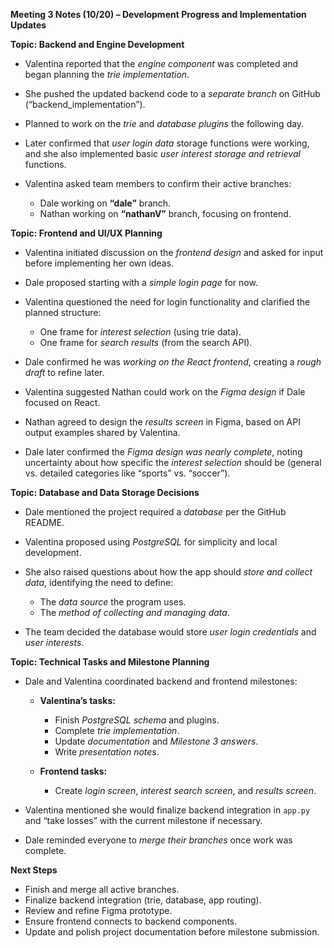 **Meeting 3 Notes (10/20) – Development Progress and Implementation Updates**

**Topic: Backend and Engine Development**

* Valentina reported that the *engine component* was completed and began planning the *trie implementation*.
* She pushed the updated backend code to a *separate branch* on GitHub (“backend_implementation”).
* Planned to work on the *trie* and *database plugins* the following day.
* Later confirmed that *user login data* storage functions were working, and she also implemented basic *user interest storage and retrieval* functions.
* Valentina asked team members to confirm their active branches:

  * Dale working on **“dale”** branch.
  * Nathan working on **“nathanV”** branch, focusing on frontend.

**Topic: Frontend and UI/UX Planning**

* Valentina initiated discussion on the *frontend design* and asked for input before implementing her own ideas.
* Dale proposed starting with a *simple login page* for now.
* Valentina questioned the need for login functionality and clarified the planned structure:

  * One frame for *interest selection* (using trie data).
  * One frame for *search results* (from the search API).
* Dale confirmed he was *working on the React frontend*, creating a *rough draft* to refine later.
* Valentina suggested Nathan could work on the *Figma design* if Dale focused on React.
* Nathan agreed to design the *results screen* in Figma, based on API output examples shared by Valentina.
* Dale later confirmed the *Figma design was nearly complete*, noting uncertainty about how specific the *interest selection* should be (general vs. detailed categories like “sports” vs. “soccer”).

**Topic: Database and Data Storage Decisions**

* Dale mentioned the project required a *database* per the GitHub README.
* Valentina proposed using *PostgreSQL* for simplicity and local development.
* She also raised questions about how the app should *store and collect data*, identifying the need to define:

  * The *data source* the program uses.
  * The *method of collecting and managing data*.
* The team decided the database would store *user login credentials* and *user interests*.

**Topic: Technical Tasks and Milestone Planning**

* Dale and Valentina coordinated backend and frontend milestones:

  * **Valentina’s tasks:**

    * Finish *PostgreSQL schema* and plugins.
    * Complete *trie implementation*.
    * Update *documentation* and *Milestone 3 answers*.
    * Write *presentation notes*.
  * **Frontend tasks:**

    * Create *login screen*, *interest search screen*, and *results screen*.
* Valentina mentioned she would finalize backend integration in `app.py` and “take losses” with the current milestone if necessary.
* Dale reminded everyone to *merge their branches* once work was complete.

**Next Steps**

* Finish and merge all active branches.
* Finalize backend integration (trie, database, app routing).
* Review and refine Figma prototype.
* Ensure frontend connects to backend components.
* Update and polish project documentation before milestone submission.
